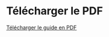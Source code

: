 # Télécharger le PDF
[Télécharger le guide en PDF](https://github.com/donovaneHoute/IUT-Initiation_au_dev/docs/tp01.pdf)




